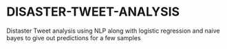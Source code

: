 # DISASTER-TWEET-ANALYSIS
Distaster Tweet analysis using NLP along with logistic regression and naive bayes to give out predictions for a few samples
